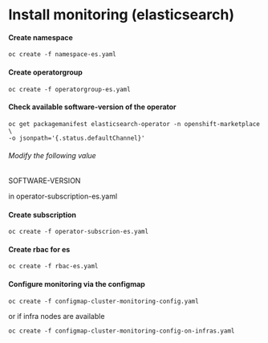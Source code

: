 # Install monitoring (elasticsearch)

#### Create namespace 
```
oc create -f namespace-es.yaml
```
#### Create operatorgroup
```
oc create -f operatorgroup-es.yaml
```
#### Check available software-version of the operator
```
oc get packagemanifest elasticsearch-operator -n openshift-marketplace \
-o jsonpath='{.status.defaultChannel}'
```
###### Modify the following value
SOFTWARE-VERSION

in operator-subscription-es.yaml

#### Create subscription
```
oc create -f operator-subscrion-es.yaml
```
#### Create rbac for es
```
oc create -f rbac-es.yaml
```
#### Configure monitoring via the configmap 
```
oc create -f configmap-cluster-monitoring-config.yaml
```
or if infra nodes are available
```
oc create -f configmap-cluster-monitoring-config-on-infras.yaml
```
